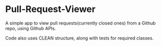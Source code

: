 # Pull-Request-Viewer

A simple app to view pull requests(currently closed ones) from a Github repo, using Github APIs.

Code also uses CLEAN structure, along with tests for required classes.
